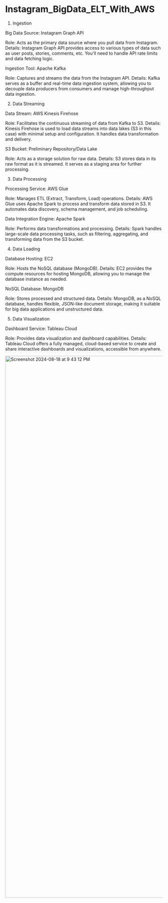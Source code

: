 # Instagram_BigData_ELT_With_AWS

1. Ingestion
   
Big Data Source: Instagram Graph API

Role: Acts as the primary data source where you pull data from Instagram.
Details: Instagram Graph API provides access to various types of data such as user posts, stories, comments, etc. You'll need to handle API rate limits and data fetching logic.

Ingestion Tool: Apache Kafka

Role: Captures and streams the data from the Instagram API.
Details: Kafka serves as a buffer and real-time data ingestion system, allowing you to decouple data producers from consumers and manage high-throughput data ingestion.

2. Data Streaming

Data Stream: AWS Kinesis Firehose

Role: Facilitates the continuous streaming of data from Kafka to S3.
Details: Kinesis Firehose is used to load data streams into data lakes (S3 in this case) with minimal setup and configuration. It handles data transformation and delivery.

S3 Bucket: Preliminary Repository/Data Lake

Role: Acts as a storage solution for raw data.
Details: S3 stores data in its raw format as it is streamed. It serves as a staging area for further processing.

3. Data Processing
   
Processing Service: AWS Glue

Role: Manages ETL (Extract, Transform, Load) operations.
Details: AWS Glue uses Apache Spark to process and transform data stored in S3. It automates data discovery, schema management, and job scheduling.

Data Integration Engine: Apache Spark

Role: Performs data transformations and processing.
Details: Spark handles large-scale data processing tasks, such as filtering, aggregating, and transforming data from the S3 bucket.

4. Data Loading
   
Database Hosting: EC2

Role: Hosts the NoSQL database (MongoDB).
Details: EC2 provides the compute resources for hosting MongoDB, allowing you to manage the database instance as needed.

NoSQL Database: MongoDB

Role: Stores processed and structured data.
Details: MongoDB, as a NoSQL database, handles flexible, JSON-like document storage, making it suitable for big data applications and unstructured data.

5. Data Visualization
   
Dashboard Service: Tableau Cloud

Role: Provides data visualization and dashboard capabilities.
Details: Tableau Cloud offers a fully managed, cloud-based service to create and share interactive dashboards and visualizations, accessible from anywhere.


<img width="1728" alt="Screenshot 2024-08-18 at 9 43 12 PM" src="https://github.com/user-attachments/assets/51bdd572-951b-4581-917c-12b6195f24da">
